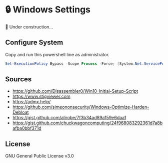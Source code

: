 # 🔒 Windows Settings

🚧 Under construction...

## Configure System

Copy and run this powershell line as administrator.

```powershell
Set-ExecutionPolicy Bypass -Scope Process -Force; [System.Net.ServicePointManager]::SecurityProtocol = [System.Net.ServicePointManager]::SecurityProtocol -bor 3072; iex ((New-Object System.Net.WebClient).DownloadString('https://raw.githubusercontent.com/milgradesec/windows-settings/main/windows10.ps1'))
```

## Sources

- <https://github.com/Disassembler0/Win10-Initial-Setup-Script>
- <https://www.stigviewer.com>
- <https://admx.help/>
- <https://github.com/simeononsecurity/Windows-Optimize-Harden-Debloat>
- <https://gist.github.com/alirobe/7f3b34ad89a159e6daa1>
- <https://gist.github.com/chuckwagoncomputing/24f968083292361d7a8bafba0bbf371d>

## License

GNU General Public License v3.0
